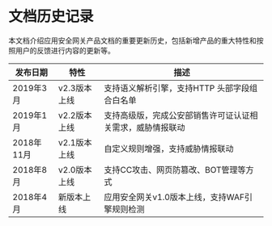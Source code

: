 # 文档历史记录

本文档介绍应用安全网关产品文档的重要更新历史，包括新增产品的重大特性和按照用户的反馈进行内容的更新等。

| 发布日期   | 特性         | 描述                                                       |
| ---------- | ------------ | ---------------------------------------------------------- |
| 2019年3月  | v2.3版本上线 | 支持语义解析引擎，支持HTTP 头部字段组合白名单              |
| 2019年1月  | v2.2版本上线 | 支持高级版，完成公安部销售许可证认证相关需求，威胁情报联动 |
| 2018年11月 | v2.1版本上线 | 自定义规则增强，支持威胁情报联动                           |
| 2018年8月  | v2.0版本上线 | 支持CC攻击、网页防篡改、BOT管理等方式                      |
| 2018年4月  | 新版本上线   | 应用安全网关v1.0版本上线，支持WAF引擎规则检测              |


